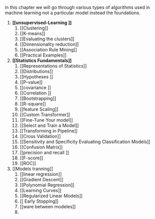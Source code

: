 in this chapter we will go through various types of algorithms used in machine learning not a particular model instead the foundations. 

1. **[[unsupervised-Learning ]]**
	1. [[Clustering]]
	2. [[K-means]]
	3. [[Evaluating the clusters]]
	4. [[Dimensionality reduction]]
	5. [[Association Rule Mining]]
	6. [[Practical Examples]]
2. **[[Statistics Fundamentals]]**
	1. [[Representations of Statistics]]
	2. [[Distributions]]
	3. [[Hypotheses ]]
	4. [[P-value]]
	5. [[covariance ]]
	6. [[Correlation ]]
	7. [[Bootstrapping]]
	8. [[R-square]]
	9. [[feature Scaling]]
	10. [[Custom Transformer]]
	12. [[Fine-Tune Your model]]
	13. [[Select and Train a Model]]
	14. [[Transforming in Pipeline]]
	15.  [[Cross Validation]]
	16. [[Sensitivity and Specificity Evaluating Classification Models]]
	17. [[Confusion Matrix]]
	18. [[precision and recall ]]
	19. [[F-score]]
	20. [[ROC]]
3. [[Models tranning]]
	1. [[linear regression]]
	2. [[Gradient Descent]]
	3. [[Polynomial Regression]]
	4. [[Learning Curves]]
	5. [[Regularized Linear Models]]
	6. [[ Early Stopping]]
	7. [[ware between modeles]]
	8. 


